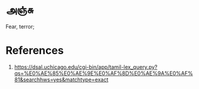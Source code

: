 # அஞ்சு
Fear, terror;


# References
1. https://dsal.uchicago.edu/cgi-bin/app/tamil-lex_query.py?qs=%E0%AE%85%E0%AE%9E%E0%AF%8D%E0%AE%9A%E0%AF%81&searchhws=yes&matchtype=exact
